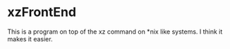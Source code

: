 xzFrontEnd
==========

This is a program on top of the xz command on *nix like systems. I think it makes it easier.
